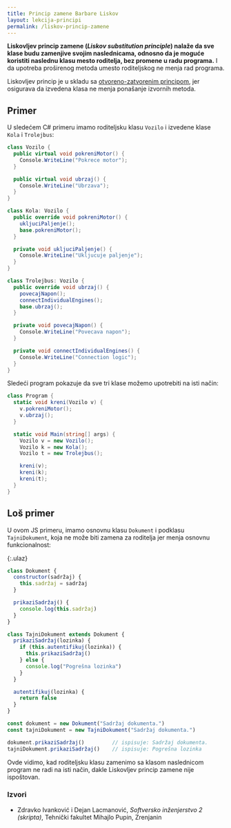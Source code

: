 ```yaml
---
title: Princip zamene Barbare Liskov
layout: lekcija-principi
permalink: /liskov-princip-zamene
---
```


**Liskovljev princip zamene (*Liskov substitution principle*) nalaže da sve klase budu zamenjive svojim naslednicama, odnosno da je moguće koristiti naslednu klasu mesto roditelja, bez promene u radu programa.** I da upotreba proširenog metoda umesto roditeljskog ne menja rad programa.

Liskovljev princip je u skladu sa [otvoreno-zatvorenim principom](/otvoren-zatvoren-princip), jer osigurava da izvedena klasa ne menja ponašanje izvornih metoda.

## Primer

U sledećem C# primeru imamo roditeljsku klasu `Vozilo` i izvedene klase `Kola` i `Trolejbus`:

```cs
class Vozilo {
  public virtual void pokreniMotor() {
    Console.WriteLine("Pokrece motor");
  }

  public virtual void ubrzaj() {
    Console.WriteLine("Ubrzava");
  }
}

class Kola: Vozilo {
  public override void pokreniMotor() {
    ukljuciPaljenje();
    base.pokreniMotor();
  }

  private void ukljuciPaljenje() {
    Console.WriteLine("Ukljucuje paljenje");
  }
}

class Trolejbus: Vozilo {
  public override void ubrzaj() {
    povecajNapon();
    connectIndividualEngines();
    base.ubrzaj();
  }

  private void povecajNapon() {
    Console.WriteLine("Povecava napon");
  }

  private void connectIndividualEngines() {
    Console.WriteLine("Connection logic");
  }
}
```

Sledeći program pokazuje da sve tri klase možemo upotrebiti na isti način:

```cs
class Program {
  static void kreni(Vozilo v) {
    v.pokreniMotor();
    v.ubrzaj();
  }

  static void Main(string[] args) {
    Vozilo v = new Vozilo();
    Vozilo k = new Kola();
    Vozilo t = new Trolejbus();

    kreni(v);
    kreni(k);
    kreni(t);
  }
}
```


## Loš primer 

U ovom JS primeru, imamo osnovnu klasu `Dokument` i podklasu `TajniDokument`, koja ne može biti zamena za roditelja jer menja osnovnu funkcionalnost:

{:.ulaz}
```js
class Dokument {
  constructor(sadržaj) {
    this.sadržaj = sadržaj
  }

  prikaziSadržaj() {
    console.log(this.sadržaj)
  }
}

class TajniDokument extends Dokument {
  prikaziSadržaj(lozinka) {
    if (this.autentifikuj(lozinka)) {
      this.prikaziSadržaj()
    } else {
      console.log("Pogrešna lozinka")
    }
  }

  autentifikuj(lozinka) {
    return false
  }
}

const dokument = new Dokument("Sadržaj dokumenta.")
const tajniDokument = new TajniDokument("Sadržaj dokumenta.")

dokument.prikaziSadržaj()         // ispisuje: Sadržaj dokumenta.
tajniDokument.prikaziSadržaj()    // ispisuje: Pogrešna lozinka
```

Ovde vidimo, kad roditeljsku klasu zamenimo sa klasom naslednicom program ne radi na isti način, dakle Liskovljev princip zamene nije ispoštovan.

### Izvori
- Zdravko Ivanković i Dejan Lacmanović, *Softversko inženjerstvo 2 (skripta)*, Tehnički fakultet Mihajlo Pupin, Zrenjanin

